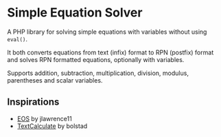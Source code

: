 # Simple Equation Solver

A PHP library for solving simple equations with variables without using `eval()`.

It both converts equations from text (infix) format to RPN (postfix) format and solves RPN formatted equations, optionally with variables.

Supports addition, subtraction, multiplication, division, modulus, parentheses and scalar variables.

## Inspirations
- [EOS](https://github.com/jlawrence11/eos) by jlawrence11
- [TextCalculate](https://github.com/bolstad/textcalculate) by bolstad